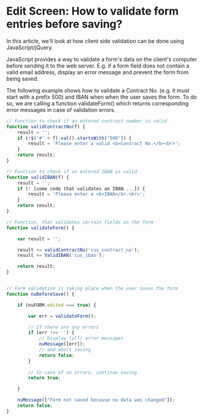 # Edit Screen: How to validate form entries before saving?

In this article, we'll look at how client side validation can be done using JavaScript/jQuery. 

JavaScript provides a way to validate a form's data on the client's computer before sending it to the web server. 
E.g. if a form field does not contain a valid email address, display an error message and prevent the form from being saved.

The following example shows how to validate a Contract No. (e.g. it must start with a prefix 500) and IBAN when when the user saves the form.
To do so, we are calling a function validateForm() which returns corresponding error messages in case of validation errors.

```javascript
// Function to check if an entered contract number is valid
function validContractNo(f) {
    result = '';
    if (!$('#' + f).val().startsWith("500")) {
        result = 'Please enter a valid <b>Contract No.</b><br>';
    }
    return result;
}

// Function to check if an entered IBAN is valid
function validIBAN(f) {
    result = '';
    if (! [some code that validates an IBAN....]) {
        result = 'Please enter a <b>IBAN</b>.<br>';
    }
    return result;
}

// Function, that validates certain fields on the form
function validateForm() {

    var result = '';

    result += validContractNo('cus_contract_no');
    result += ValidIBAN('cus_iban');

    return result;
}


// Form validation is taking place when the user saves the form
function nuBeforeSave() {

    if (nuFORM.edited === true) {

        var err = validateForm();

        // If there are any errors
        if (err !== '') {
            // Display (all) error messages
            nuMessage([err]);
            // and abort saving
            return false;
        }
        
        // In case of no errors, continue saving
        return true;

    }

    nuMessage(["Form not saved because no data was changed"]);
    return false;
}
```
